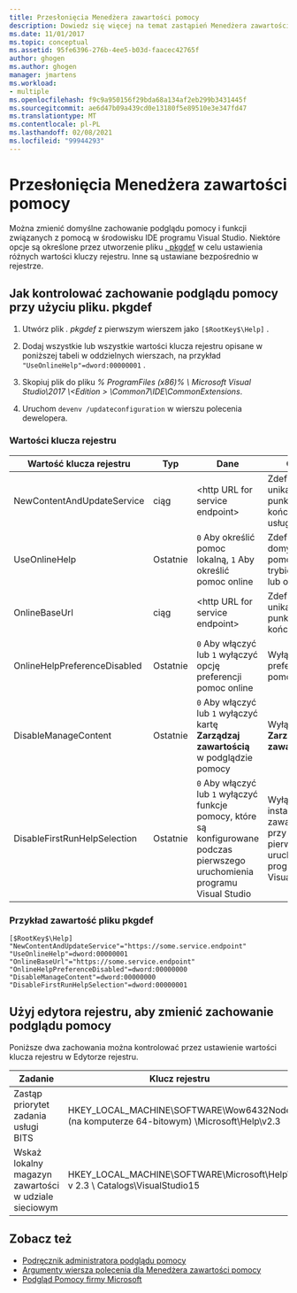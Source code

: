 ```yaml
---
title: Przesłonięcia Menedżera zawartości pomocy
description: Dowiedz się więcej na temat zastąpień Menedżera zawartości pomocy, które umożliwiają zmianę domyślnego zachowania podglądu pomocy i funkcji związanych z pomocą w środowisku IDE programu Visual Studio.
ms.date: 11/01/2017
ms.topic: conceptual
ms.assetid: 95fe6396-276b-4ee5-b03d-faacec42765f
author: ghogen
ms.author: ghogen
manager: jmartens
ms.workload:
- multiple
ms.openlocfilehash: f9c9a950156f29bda68a134af2eb299b3431445f
ms.sourcegitcommit: ae6d47b09a439cd0e13180f5e89510e3e347fd47
ms.translationtype: MT
ms.contentlocale: pl-PL
ms.lasthandoff: 02/08/2021
ms.locfileid: "99944293"
---
```

# <a name="help-content-manager-overrides"></a>Przesłonięcia Menedżera zawartości pomocy

Można zmienić domyślne zachowanie podglądu pomocy i funkcji związanych z pomocą w środowisku IDE programu Visual Studio. Niektóre opcje są określone przez utworzenie pliku [. pkgdef](https://devblogs.microsoft.com/visualstudio/whats-a-pkgdef-and-why/) w celu ustawienia różnych wartości kluczy rejestru. Inne są ustawiane bezpośrednio w rejestrze.

## <a name="how-to-control-help-viewer-behavior-by-using-a-pkgdef-file"></a>Jak kontrolować zachowanie podglądu pomocy przy użyciu pliku. pkgdef

1. Utwórz plik *. pkgdef* z pierwszym wierszem jako `[$RootKey$\Help]` .

2. Dodaj wszystkie lub wszystkie wartości klucza rejestru opisane w poniższej tabeli w oddzielnych wierszach, na przykład `"UseOnlineHelp"=dword:00000001` .

3. Skopiuj plik do pliku *% ProgramFiles (x86)% \ Microsoft Visual Studio\2017 \\<Edition \> \Common7\IDE\CommonExtensions*.

4. Uruchom `devenv /updateconfiguration` w wierszu polecenia dewelopera.

### <a name="registry-key-values"></a>Wartości klucza rejestru

|Wartość klucza rejestru|Typ|Dane|Opis|
|------------------|----|----|-----------|
|NewContentAndUpdateService|ciąg|\<http URL for service endpoint\>|Zdefiniuj unikatowy punkt końcowy usługi|
|UseOnlineHelp|Ostatnie|`0` Aby określić pomoc lokalną, `1` Aby określić pomoc online|Zdefiniuj domyślną pomoc w trybie online lub offline|
|OnlineBaseUrl|ciąg|\<http URL for service endpoint\>|Zdefiniuj unikatowy punkt końcowy F1|
|OnlineHelpPreferenceDisabled|Ostatnie|`0` Aby włączyć lub `1` wyłączyć opcję preferencji pomoc online|Wyłącz opcję preferencji pomoc online|
|DisableManageContent|Ostatnie|`0` Aby włączyć lub `1` wyłączyć kartę **Zarządzaj zawartością** w podglądzie pomocy|Wyłącz kartę **Zarządzaj zawartością**|
|DisableFirstRunHelpSelection|Ostatnie|`0` Aby włączyć lub `1` wyłączyć funkcje pomocy, które są konfigurowane podczas pierwszego uruchomienia programu Visual Studio|Wyłącz instalację zawartości przy pierwszym uruchomieniu programu Visual Studio|

### <a name="example-pkgdef-file-contents"></a>Przykład zawartość pliku pkgdef

```pkgdef
[$RootKey$\Help]
"NewContentAndUpdateService"="https://some.service.endpoint"
"UseOnlineHelp"=dword:00000001
"OnlineBaseUrl"="https://some.service.endpoint"
"OnlineHelpPreferenceDisabled"=dword:00000000
"DisableManageContent"=dword:00000000
"DisableFirstRunHelpSelection"=dword:00000001
```

## <a name="use-registry-editor-to-change-help-viewer-behavior"></a>Użyj edytora rejestru, aby zmienić zachowanie podglądu pomocy

Poniższe dwa zachowania można kontrolować przez ustawienie wartości klucza rejestru w Edytorze rejestru.

|Zadanie|Klucz rejestru|Wartość|Dane|
|----------|-----|------|----|
|Zastąp priorytet zadania usługi BITS|HKEY_LOCAL_MACHINE\SOFTWARE\Wow6432Node (na komputerze 64-bitowym) \Microsoft\Help\v2.3|BITSPriority|**pierwszy plan**, **wysoki**, **normalny** lub **niski**|
|Wskaż lokalny magazyn zawartości w udziale sieciowym|HKEY_LOCAL_MACHINE\SOFTWARE\Microsoft\Help\ v 2.3 \ Catalogs\VisualStudio15|LocationPath|"*ContentStoreNetworkShare*"|

## <a name="see-also"></a>Zobacz też

- [Podręcznik administratora podglądu pomocy](../help-viewer/administrator-guide.md)
- [Argumenty wiersza polecenia dla Menedżera zawartości pomocy](../help-viewer/command-line-arguments.md)
- [Podgląd Pomocy firmy Microsoft](../help-viewer/overview.md)